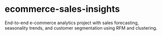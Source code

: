 # ecommerce-sales-insights
End-to-end e-commerce analytics project with sales forecasting, seasonality trends, and customer segmentation using RFM and clustering.
